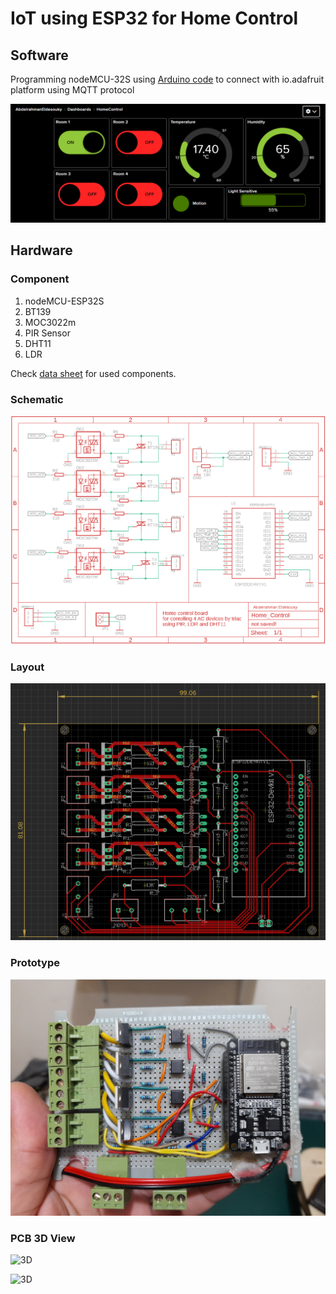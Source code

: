 # IoT using ESP32 for Home Control 

## Software 

Programming nodeMCU-32S using [Arduino code](https://github.com/AbdelrahmanEldesouky/IoT-using-ESP32/blob/main/Home%20Control/Software/HomeControl.ino) to connect with io.adafruit platform using MQTT protocol 

![Dashboard](Home_Control/Software/Dashboard.png)

## Hardware

### Component 

1. nodeMCU-ESP32S
2. BT139 
3. MOC3022m 
4. PIR Sensor
5. DHT11 
6. LDR 

Check [data sheet](https://github.com/AbdelrahmanEldesouky/IoT-using-ESP32/tree/main/Home%20Control/Hardware/Datasheet) for used components. 

### Schematic 

![Schematic](Home_Control/Hardware/PCB_Design/Schematic.png)

### Layout 

![layout](Home_Control/Hardware/PCB_Design/layout.png)

### Prototype

![Prototype](Home_Control/Hardware/Prototype.jpg)

### PCB 3D View

![3D](Home_Control/Hardware/PCB_Design/3D#1.png)

![3D](Home_Control/Hardware/PCB_Design/3D#2.png)

